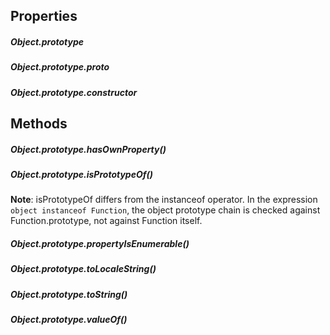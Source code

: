 ## Properties

##### Object.prototype

##### Object.prototype.__proto__

##### Object.prototype.constructor



## Methods

##### Object.prototype.hasOwnProperty()

##### Object.prototype.isPrototypeOf()
__Note__: isPrototypeOf differs from the instanceof operator. In the expression `object instanceof Function`, the object prototype chain is checked against Function.prototype, not against Function itself.

##### Object.prototype.propertyIsEnumerable()

##### Object.prototype.toLocaleString()

##### Object.prototype.toString()

##### Object.prototype.valueOf()
